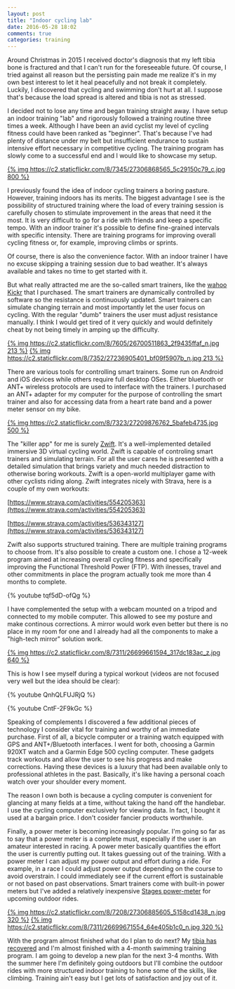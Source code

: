 ```yaml
---
layout: post
title: "Indoor cycling lab"
date: 2016-05-28 18:02
comments: true
categories: training
---
```


Around Christmas in 2015 I received doctor's diagnosis that my left tibia bone is fractured and that I can't run for the foreseeable future. Of course, I tried against all reason but the persisting pain made me realize it's in my own best interest to let it heal peacefully and not break it completely. Luckily, I discovered that cycling and swimming don't hurt at all. I suppose that's because the load spread is altered and tibia is not as stressed.

I decided not to lose any time and began training straight away. I have setup an indoor training "lab" and rigorously followed a training routine three times a week. Although I have been an avid cyclist my level of cycling fitness could have been ranked as "beginner". That's because I've had plenty of distance under my belt but insufficient endurance to sustain intensive effort necessary in competitive cycling. The training program has slowly come to a successful end and I would like to showcase my setup.

[{% img https://c2.staticflickr.com/8/7345/27306868565_5c29150c79_c.jpg 800 %}](https://www.flickr.com/photos/tentaclephotos/27306868565)

I previously found the idea of indoor cycling trainers a boring pasture. However, training indoors has its merits. The biggest advantage I see is the possibility of structured training where the load of every training session is carefully chosen to stimulate improvement in the areas that need it the most. It is very difficult to go for a ride with friends and keep a specific tempo. With an indoor trainer it's possible to define fine-grained intervals with specific intensity. There are training programs for improving overall cycling fitness or, for example, improving climbs or sprints.

Of course, there is also the convenience factor. With an indoor trainer I have no excuse skipping a training session due to bad weather. It's always available and takes no time to get started with it.

But what really attracted me are the so-called smart trainers, like the [wahoo Kickr](http://eu.wahoofitness.com/devices/kickr.html) that I purchased. The smart trainers are dynamically controlled by software so the resistance is continuously updated. Smart trainers can simulate changing terrain and most importantly let the user focus on cycling. With the regular "dumb" trainers the user must adjust resistance manually. I think I would get tired of it very quickly and would definitely cheat by not being timely in amping up the difficulty.

[{% img https://c2.staticflickr.com/8/7605/26700511863_2f9435ffaf_n.jpg 213 %}](https://www.flickr.com/photos/tentaclephotos/26700511863) [{% img https://c2.staticflickr.com/8/7352/27236905401_bf09f5907b_n.jpg 213 %}](https://www.flickr.com/photos/tentaclephotos/27236905401)

There are various tools for controlling smart trainers. Some run on Android and iOS devices while others require full desktop OSes. Either bluetooth or ANT+ wireless protocols are used to interface with the trainers. I purchased an ANT+ adapter for my computer for the purpose of controlling the smart trainer and also for accessing data from a heart rate band and a power meter sensor on my bike.

[{% img https://c2.staticflickr.com/8/7323/27209876762_5bafeb4735.jpg 500 %}](https://www.flickr.com/photos/tentaclephotos/27209876762)

The "killer app" for me is surely [Zwift](http://zwift.com/). It's a well-implemented detailed immersive 3D virtual cycling world. Zwift is capable of controling smart trainers and simulating terrain. For all the user cares he is presented with a detailed simulation that brings variety and much needed distraction to otherwise boring workouts. Zwift is a open-world multiplayer game with other cyclists riding along. Zwift integrates nicely with Strava, here is a couple of my own workouts:

[https://www.strava.com/activities/554205363](https://www.strava.com/activities/554205363)

[https://www.strava.com/activities/536343127](https://www.strava.com/activities/536343127)

Zwift also supports structured training. There are multiple training programs to choose from. It's also possible to create a custom one. I chose a 12-week program aimed at increasing overall cycling fitness and specifically improving the Functional Threshold Power (FTP). With ilnesses, travel and other commitments in place the program actually took me more than 4 months to complete.

{% youtube tqf5dD-ofQg %}

I have complemented the setup with a webcam mounted on a tripod and connected to my mobile computer. This allowed to see my posture and make continous corrections. A mirror would work even better but there is no place in my room for one and I already had all the components to make a "high-tech mirror" solution work.

[{% img https://c2.staticflickr.com/8/7311/26699661594_317dc183ac_z.jpg 640 %}](https://www.flickr.com/photos/tentaclephotos/26699661594)

This is how I see myself during a typical workout (videos are not focused very well but the idea should be clear):

{% youtube QnhQLFUJRjQ %}

{% youtube CntF-2F9kGc %}

Speaking of complements I discovered a few additional pieces of technology I consider vital for training and worthy of an immediate purchase. First of all, a bicycle computer or a training watch equipped with GPS and ANT+/Bluetooth interfaces. I went for both, choosing a Garmin 920XT watch and a Garmin Edge 500 cycling computer. These gadgets track workouts and allow the user to see his progress and make corrections. Having these devices is a luxury that had been available only to professional athletes in the past. Basically, it's like having a personal coach watch over your shoulder every moment.

The reason I own both is because a cycling computer is convenient for glancing at many fields at a time, without taking the hand off the handlebar. I use the cycling computer exclusively for viewing data. In fact, I bought it used at a bargain price. I don't cosider fancier products worthwhile.

Finally, a power meter is becoming increasingly popular. I'm going so far as to say that a power meter is a complete must, especially if the user is an amateur interested in racing. A power meter basically quantifies the effort the user is currently putting out. It takes guessing out of the training. With a power meter I can adjust my power output and effort during a ride. For example, in a race I could adjust power output depending on the course to avoid overstrain. I could immediately see if the current effort is sustainable or not based on past observations. Smart trainers come with built-in power meters but I've added a relatively inexpensive [Stages power-meter](http://stagescycling.com/us/products/) for upcoming outdoor rides.

[{% img https://c2.staticflickr.com/8/7208/27306885605_5158cd1438_n.jpg 320 %}](https://www.flickr.com/photos/tentaclephotos/27306885605) [{% img https://c2.staticflickr.com/8/7311/26699671554_64e405b1c0_n.jpg 320 %}](https://www.flickr.com/photos/tentaclephotos/26699671554)

With the program almost finished what do I plan to do next? My [tibia has recovered](/blog/2016/05/27/rigimarsch-2016/) and I'm almost finished with a 4-month swimming training program. I am going to develop a new plan for the next 3-4 months. With the summer here I'm definitely going outdoors but I'll combine the outdoor rides with more structured indoor training to hone some of the skills, like climbing. Training ain't easy but I get lots of satisfaction and joy out of it.
